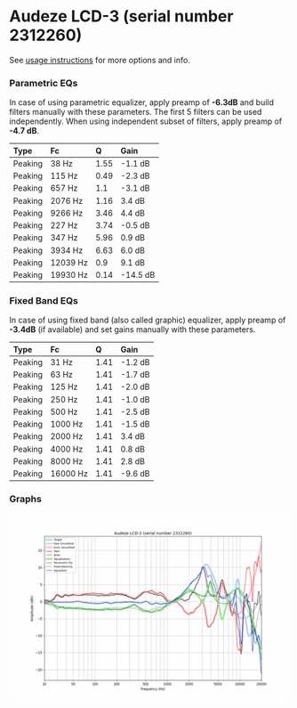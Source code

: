 # Audeze LCD-3 (serial number 2312260)
See [usage instructions](https://github.com/jaakkopasanen/AutoEq#usage) for more options and info.

### Parametric EQs
In case of using parametric equalizer, apply preamp of **-6.3dB** and build filters manually
with these parameters. The first 5 filters can be used independently.
When using independent subset of filters, apply preamp of **-4.7 dB**.

| Type    | Fc       |    Q | Gain     |
|:--------|:---------|:-----|:---------|
| Peaking | 38 Hz    | 1.55 | -1.1 dB  |
| Peaking | 115 Hz   | 0.49 | -2.3 dB  |
| Peaking | 657 Hz   | 1.1  | -3.1 dB  |
| Peaking | 2076 Hz  | 1.16 | 3.4 dB   |
| Peaking | 9266 Hz  | 3.46 | 4.4 dB   |
| Peaking | 227 Hz   | 3.74 | -0.5 dB  |
| Peaking | 347 Hz   | 5.96 | 0.9 dB   |
| Peaking | 3934 Hz  | 6.63 | 6.0 dB   |
| Peaking | 12039 Hz | 0.9  | 9.1 dB   |
| Peaking | 19930 Hz | 0.14 | -14.5 dB |

### Fixed Band EQs
In case of using fixed band (also called graphic) equalizer, apply preamp of **-3.4dB**
(if available) and set gains manually with these parameters.

| Type    | Fc       |    Q | Gain    |
|:--------|:---------|:-----|:--------|
| Peaking | 31 Hz    | 1.41 | -1.2 dB |
| Peaking | 63 Hz    | 1.41 | -1.7 dB |
| Peaking | 125 Hz   | 1.41 | -2.0 dB |
| Peaking | 250 Hz   | 1.41 | -1.0 dB |
| Peaking | 500 Hz   | 1.41 | -2.5 dB |
| Peaking | 1000 Hz  | 1.41 | -1.5 dB |
| Peaking | 2000 Hz  | 1.41 | 3.4 dB  |
| Peaking | 4000 Hz  | 1.41 | 0.8 dB  |
| Peaking | 8000 Hz  | 1.41 | 2.8 dB  |
| Peaking | 16000 Hz | 1.41 | -9.6 dB |

### Graphs
![](./Audeze%20LCD-3%20(serial%20number%202312260).png)
